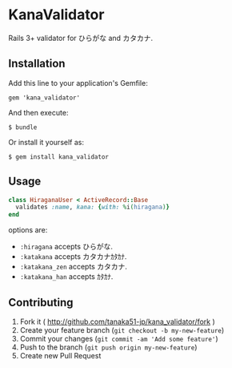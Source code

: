 # KanaValidator

Rails 3+ validator for ひらがな and カタカナ.

## Installation

Add this line to your application's Gemfile:

    gem 'kana_validator'

And then execute:

    $ bundle

Or install it yourself as:

    $ gem install kana_validator

## Usage

```ruby
class HiraganaUser < ActiveRecord::Base
  validates :name, kana: {with: %i(hiragana)}
end
```

options are:
- `:hiragana` accepts ひらがな.
- `:katakana` accepts カタカナｶﾀｶﾅ.
- `:katakana_zen` accepts カタカナ.
- `:katakana_han` accepts ｶﾀｶﾅ.


## Contributing

1. Fork it ( http://github.com/tanaka51-jp/kana_validator/fork )
2. Create your feature branch (`git checkout -b my-new-feature`)
3. Commit your changes (`git commit -am 'Add some feature'`)
4. Push to the branch (`git push origin my-new-feature`)
5. Create new Pull Request

